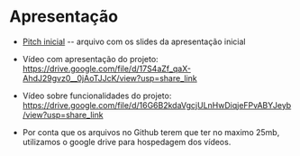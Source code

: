 # Apresentação


* [Pitch inicial](./tolendo-apresentação.pdf) -- arquivo com os slides da apresentação inicial

* Vídeo com apresentação do projeto: https://drive.google.com/file/d/17S4aZf_qaX-AhdJ29gvz0__0jAoTJJcK/view?usp=share_link
* Vídeo sobre funcionalidades do projeto: https://drive.google.com/file/d/16G6B2kdaVgcjULnHwDiqjeFPvABYJeyb/view?usp=share_link



* Por conta que os arquivos no Github terem que ter no maximo 25mb, utilizamos o google drive para hospedagem dos vídeos.
